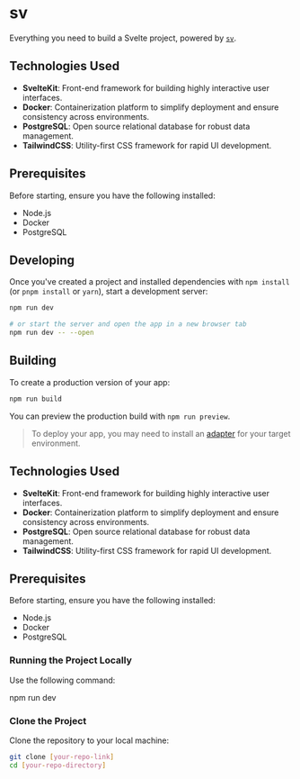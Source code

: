 # sv

Everything you need to build a Svelte project, powered by [`sv`](https://github.com/sveltejs/cli).

## Technologies Used

- **SvelteKit**: Front-end framework for building highly interactive user interfaces.
- **Docker**: Containerization platform to simplify deployment and ensure consistency across environments.
- **PostgreSQL**: Open source relational database for robust data management.
- **TailwindCSS**: Utility-first CSS framework for rapid UI development.

## Prerequisites

Before starting, ensure you have the following installed:
- Node.js
- Docker
- PostgreSQL

## Developing

Once you've created a project and installed dependencies with `npm install` (or `pnpm install` or `yarn`), start a development server:

```bash
npm run dev

# or start the server and open the app in a new browser tab
npm run dev -- --open
```

## Building

To create a production version of your app:

```bash
npm run build
```

You can preview the production build with `npm run preview`.

> To deploy your app, you may need to install an [adapter](https://svelte.dev/docs/kit/adapters) for your target environment.

## Technologies Used

- **SvelteKit**: Front-end framework for building highly interactive user interfaces.
- **Docker**: Containerization platform to simplify deployment and ensure consistency across environments.
- **PostgreSQL**: Open source relational database for robust data management.
- **TailwindCSS**: Utility-first CSS framework for rapid UI development.

## Prerequisites

Before starting, ensure you have the following installed:
- Node.js
- Docker
- PostgreSQL

### Running the Project Locally

Use the following command:

npm run dev

### Clone the Project

Clone the repository to your local machine:

```bash
git clone [your-repo-link]
cd [your-repo-directory]
